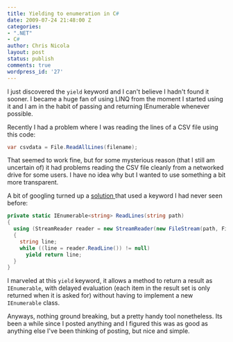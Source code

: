 ```yaml
---
title: Yielding to enumeration in C#
date: 2009-07-24 21:48:00 Z
categories:
- ".NET"
- C#
author: Chris Nicola
layout: post
status: publish
comments: true
wordpress_id: '27'
---
```


I just discovered the `yield` keyword and I can't believe I hadn't found it sooner. I became a huge fan of using LINQ from the moment I started using it and I am in the habit of passing and returning IEnumerable whenever possible.

<!--more-->

Recently I had a problem where I was reading the lines of a CSV file using this code:

```csharp
var csvdata = File.ReadAllLines(filename);
```

That seemed to work fine, but for some mysterious reason (that I still am uncertain of) it had problems reading the CSV file cleanly from a networked drive for some users. I have no idea why but I wanted to use something a bit more transparent.

A bit of googling turned up a [solution ][1]that used a keyword I had never seen before:

```csharp
private static IEnumerable<string> ReadLines(string path)
{
  using (StreamReader reader = new StreamReader(new FileStream(path, FileMode.Open)))
  {
    string line;
    while ((line = reader.ReadLine()) != null)
      yield return line;
  }
}
```

I marveled at this `yield` keyword, it allows a method to return a result as `IEnumerable`, with delayed evaluation (each item in the result set is only returned when it is asked for) without having to implement a new `IEnumerable` class.

Anyways, nothing ground breaking, but a pretty handy tool nonetheless. Its been a while since I posted anything and I figured this was as good as anything else I've been thinking of posting, but nice and simple.

   [1]: http://stackoverflow.com/questions/286533/filestream-streamreader-problem-in-c-sharp

